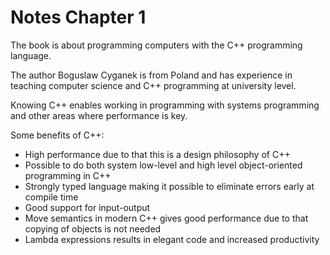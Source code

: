 # Notes Chapter 1

The book is about programming computers with the C++ programming language.

The author Boguslaw Cyganek is from Poland and has experience in teaching computer science and C++ programming at university level.

Knowing C++ enables working in programming with systems programming and other areas where performance is key.

Some benefits of C++:

- High performance due to that this is a design philosophy of C++
- Possible to do both system low-level and high level object-oriented programming in C++
- Strongly typed language making it possible to eliminate errors early at compile time
- Good support for input-output
- Move semantics in modern C++ gives good performance due to that copying of objects is not needed
- Lambda expressions results in elegant code and increased productivity
